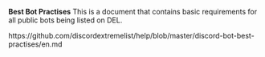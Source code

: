 **Best Bot Practises** This is a document that contains basic requirements for all public bots being listed on DEL.

https\://github.com/discordextremelist/help/blob/master/discord-bot-best-practises/en.md